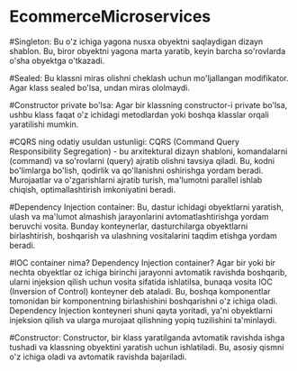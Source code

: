 # EcommerceMicroservices
#Singleton:
Bu o'z ichiga yagona nusxa obyektni saqlaydigan dizayn shablon. Bu, biror obyektni yagona marta yaratib, keyin barcha so'rovlarda o'sha obyektga o'tkazadi.

#Sealed:
Bu klassni miras olishni cheklash uchun mo'ljallangan modifikator. Agar klass sealed bo'lsa, undan miras ololmaydi.

#Constructor private bo'lsa: 
Agar bir klassning constructor-i private bo'lsa, ushbu klass faqat o'z ichidagi metodlardan yoki boshqa klasslar orqali yaratilishi mumkin.

#CQRS ning odatiy usuldan ustunligi: 
CQRS (Command Query Responsibility Segregation) - bu arxitektural dizayn shabloni, komandalarni (command) va so'rovlarni (query) ajratib olishni tavsiya qiladi. Bu, kodni bo'limlarga bo'lish, qodirlik va qo'llanishni oshirishga yordam beradi. Murojaatlar va o'zgarishlarni ajratib turish, ma'lumotni parallel ishlab chiqish, optimallashtirish imkoniyatini beradi.

#Dependency Injection container:
Bu, dastur ichidagi obyektlarni yaratish, ulash va ma'lumot almashish jarayonlarini avtomatlashtirishga yordam beruvchi vosita. Bunday konteynerlar, dasturchilarga obyektlarni birlashtirish, boshqarish va ulashning vositalarini taqdim etishga yordam beradi.

#IOC container nima?
Dependency Injection container? Agar bir yoki bir nechta obyektlar oz ichiga birinchi jarayonni avtomatik ravishda boshqarib, ularni injeksion qilish uchun vosita sifatida ishlatilsa, bunaqa vosita IOC (Inversion of Control) konteyner deb ataladi. Bu, boshqa komponentlar tomonidan bir komponentning birlashishini boshqarishni o'z ichiga oladi. Dependency Injection konteyneri shuni qayta yoritadi, ya'ni obyektlarni injeksion qilish va ularga murojaat qilishning yopiq tuzilishini ta'minlaydi.

#Constructor: 
Constructor, bir klass yaratilganda avtomatik ravishda ishga tushadi va klassning obyektini yaratish uchun ishlatiladi. Bu, asosiy qismni o'z ichiga oladi va avtomatik ravishda bajariladi.

